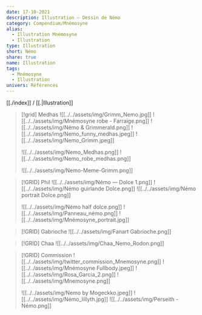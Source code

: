 ```yaml
---
date: 17-10-2021
description: Illustration — Dessin de Némo
category: Compendium/Mnémosyne
alias:
  - Illustration Mnémosyne
  - Illustration
type: Illustration
short: Némo
share: true
name: Illustration
tags:
  - Mnémosyne
  - Illustration
univers: Références
---
```


[[./index]] / [[.|Illustration]]
> [!grid] Medhas
> ![[../../assets/img/Grimm_Nemo.jpg]] ![[../../assets/img/Mnémosyne robe - Farraige.png]]
> ![[../../assets/img/Némo & Grimmerald.png]] ![[../../assets/img/Nemo_funny_medhas.jpeg]] ![[../../assets/img/Nemo_Grimm.jpeg]]
>
> ![[../../assets/img/Nemo_Medhas.png]] ![[../../assets/img/Nemo_robe_medhas.png]]
>
> ![[../../assets/img/Nemo-Meme-Grimm.png]]
>

> [!GRID] Phil
> ![[../../assets/img/Némo — Dolce 1.png]] ![[../../assets/img/Némo guirlande Dolce.png]] ![[../../assets/img/Némo portrait Dolce.png]]
> 
> ![[../../assets/img/Némo half dolce.png]] ![[../../assets/img/Panneau_némo.png]] ![[../../assets/img/Mnémosyne_portrait.jpg]]

> [!GRID] Gabrioche
> ![[../../assets/img/Fanart Gabrioche.png]]

>[!GRID] Chaa
> ![[../../assets/img/Chaa_Nemo_Rodon.png]]


>[!GRID] Commission
>![[../../assets/img/twitter_commission_Mnemosyne.png]] ![[../../assets/img/Mnémosyne Fullbody.jpeg]]
>![[../../assets/img/Rosa_Garcia_2.png]] ![[../../assets/img/Mnemosyne.png]]
>
> ![[../../assets/img/Nemo by Mogeckko.jpeg]] ![[../../assets/img/Némo_lillyth.jpg]]
> ![[../../assets/img/Perseith - Némo.png]]
